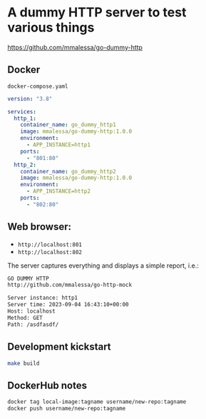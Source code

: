 # A dummy HTTP server to test various things
https://github.com/mmalessa/go-dummy-http

## Docker
`docker-compose.yaml`
```yaml
version: "3.8"

services:
  http_1:
    container_name: go_dummy_http1
    image: mmalessa/go-dummy-http:1.0.0
    environment:
      - APP_INSTANCE=http1
    ports:
      - "801:80"
  http_2:
    container_name: go_dummy_http2
    image: mmalessa/go-dummy-http:1.0.0
    environment:
      - APP_INSTANCE=http2
    ports:
      - "802:80"
```

## Web browser:
- `http://localhost:801`
- `http://localhost:802`

The server captures everything and displays a simple report, i.e.:
```txt
GO DUMMY HTTP
http://github.com/mmalessa/go-http-mock

Server instance: http1
Server time: 2023-09-04 16:43:10+00:00
Host: localhost
Method: GET
Path: /asdfasdf/
```

## Development kickstart
```sh
make build

```

## DockerHub notes
```sh
docker tag local-image:tagname username/new-repo:tagname
docker push username/new-repo:tagname
```
